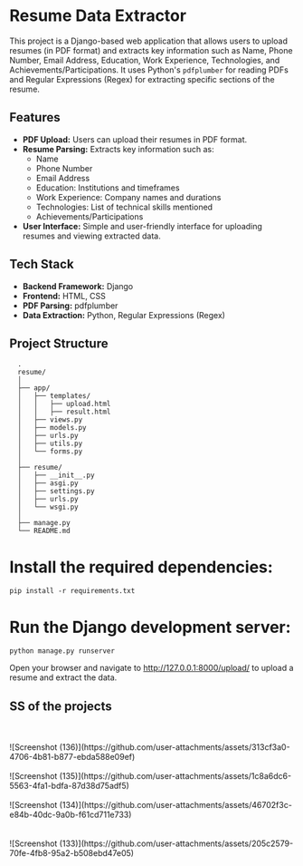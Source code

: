 # Resume Data Extractor

This project is a Django-based web application that allows users to upload resumes (in PDF format) and extracts key information such as Name, Phone Number, Email Address, Education, Work Experience, Technologies, and Achievements/Participations. It uses Python's `pdfplumber` for reading PDFs and Regular Expressions (Regex) for extracting specific sections of the resume.

## Features

- **PDF Upload:** Users can upload their resumes in PDF format.
- **Resume Parsing:** Extracts key information such as:
  - Name
  - Phone Number
  - Email Address
  - Education: Institutions and timeframes
  - Work Experience: Company names and durations
  - Technologies: List of technical skills mentioned
  - Achievements/Participations
- **User Interface:** Simple and user-friendly interface for uploading resumes and viewing extracted data.

## Tech Stack

- **Backend Framework:** Django
- **Frontend:** HTML, CSS
- **PDF Parsing:** pdfplumber
- **Data Extraction:** Python, Regular Expressions (Regex)

## Project Structure
      .
      resume/
      │
      ├── app/
      │   ├── templates/
      │   │   ├── upload.html
      │   │   ├── result.html
      │   ├── views.py
      │   ├── models.py
      │   ├── urls.py
      │   ├── utils.py
      │   └── forms.py
      │
      ├── resume/
      │   ├── __init__.py
      │   ├── asgi.py
      │   ├── settings.py
      │   ├── urls.py
      │   └── wsgi.py
      │
      ├── manage.py
      └── README.md

# Install the required dependencies:
`pip install -r requirements.txt`
# Run the Django development server:
`python manage.py runserver`

Open your browser and navigate to http://127.0.0.1:8000/upload/ to upload a resume and extract the data.

## SS of the projects
<br>
<br>
![Screenshot (136)](https://github.com/user-attachments/assets/313cf3a0-4706-4b81-b877-ebda588e09ef)
<br><br>
![Screenshot (135)](https://github.com/user-attachments/assets/1c8a6dc6-5563-4fa1-bdfa-87d38d75adf5)
<br><br>
![Screenshot (134)](https://github.com/user-attachments/assets/46702f3c-e84b-40dc-9a0b-f61cd711e733)
<br><br><br>
![Screenshot (133)](https://github.com/user-attachments/assets/205c2579-70fe-4fb8-95a2-b508ebd47e05)
<br>
<br>
